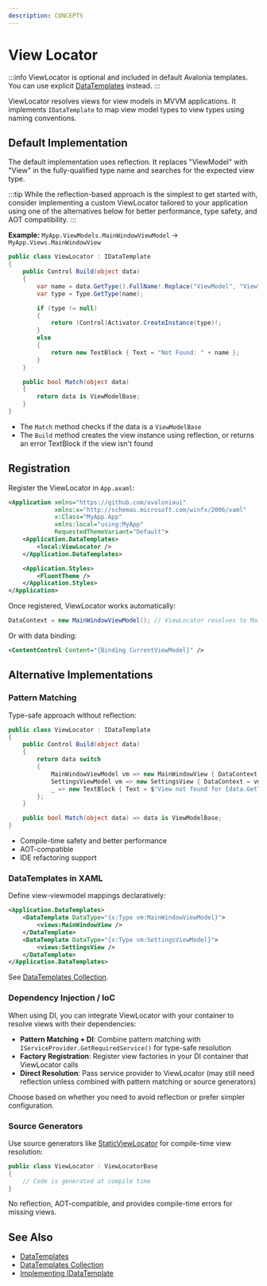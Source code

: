 ```yaml
---
description: CONCEPTS
---
```


# View Locator

:::info
ViewLocator is optional and included in default Avalonia templates. You can use explicit [DataTemplates](templates/data-templates-collection.md) instead.
:::

ViewLocator resolves views for view models in MVVM applications. It implements `IDataTemplate` to map view model types to view types using naming conventions.

## Default Implementation

The default implementation uses reflection. It replaces "ViewModel" with "View" in the fully-qualified type name and searches for the expected view type.

:::tip
While the reflection-based approach is the simplest to get started with, consider implementing a custom ViewLocator tailored to your application using one of the alternatives below for better performance, type safety, and AOT compatibility.
:::

**Example:** `MyApp.ViewModels.MainWindowViewModel` → `MyApp.Views.MainWindowView`

```cs
public class ViewLocator : IDataTemplate
{
    public Control Build(object data)
    {
        var name = data.GetType().FullName!.Replace("ViewModel", "View");
        var type = Type.GetType(name);

        if (type != null)
        {
            return (Control)Activator.CreateInstance(type)!;
        }
        else
        {
            return new TextBlock { Text = "Not Found: " + name };
        }
    }

    public bool Match(object data)
    {
        return data is ViewModelBase;
    }
}
```

- The `Match` method checks if the data is a `ViewModelBase`
- The `Build` method creates the view instance using reflection, or returns an error TextBlock if the view isn't found

## Registration

Register the ViewLocator in `App.axaml`:

```xml
<Application xmlns="https://github.com/avaloniaui"
             xmlns:x="http://schemas.microsoft.com/winfx/2006/xaml"
             x:Class="MyApp.App"
             xmlns:local="using:MyApp"
             RequestedThemeVariant="Default">
    <Application.DataTemplates>
        <local:ViewLocator />
    </Application.DataTemplates>

    <Application.Styles>
        <FluentTheme />
    </Application.Styles>
</Application>
```

Once registered, ViewLocator works automatically:

```csharp
DataContext = new MainWindowViewModel(); // ViewLocator resolves to MainWindowView
```

Or with data binding:

```xml
<ContentControl Content="{Binding CurrentViewModel}" />
```

## Alternative Implementations

### Pattern Matching

Type-safe approach without reflection:

```csharp
public class ViewLocator : IDataTemplate
{
    public Control Build(object data)
    {
        return data switch
        {
            MainWindowViewModel vm => new MainWindowView { DataContext = vm },
            SettingsViewModel vm => new SettingsView { DataContext = vm },
            _ => new TextBlock { Text = $"View not found for {data.GetType().Name}" }
        };
    }

    public bool Match(object data) => data is ViewModelBase;
}
```

- Compile-time safety and better performance
- AOT-compatible
- IDE refactoring support

### DataTemplates in XAML

Define view-viewmodel mappings declaratively:

```xml
<Application.DataTemplates>
    <DataTemplate DataType="{x:Type vm:MainWindowViewModel}">
        <views:MainWindowView />
    </DataTemplate>
    <DataTemplate DataType="{x:Type vm:SettingsViewModel}">
        <views:SettingsView />
    </DataTemplate>
</Application.DataTemplates>
```

See [DataTemplates Collection](templates/data-templates-collection.md).

### Dependency Injection / IoC

When using DI, you can integrate ViewLocator with your container to resolve views with their dependencies:

- **Pattern Matching + DI**: Combine pattern matching with `IServiceProvider.GetRequiredService()` for type-safe resolution
- **Factory Registration**: Register view factories in your DI container that ViewLocator calls
- **Direct Resolution**: Pass service provider to ViewLocator (may still need reflection unless combined with pattern matching or source generators)

Choose based on whether you need to avoid reflection or prefer simpler configuration.

### Source Generators

Use source generators like [StaticViewLocator](https://github.com/wieslawsoltes/StaticViewLocator) for compile-time view resolution:

```csharp
public class ViewLocator : ViewLocatorBase
{
    // Code is generated at compile time
}
```

No reflection, AOT-compatible, and provides compile-time errors for missing views.

## See Also

- [DataTemplates](templates/data-templates.md)
- [DataTemplates Collection](templates/data-templates-collection.md)
- [Implementing IDataTemplate](templates/implement-idatatemplate.md)
